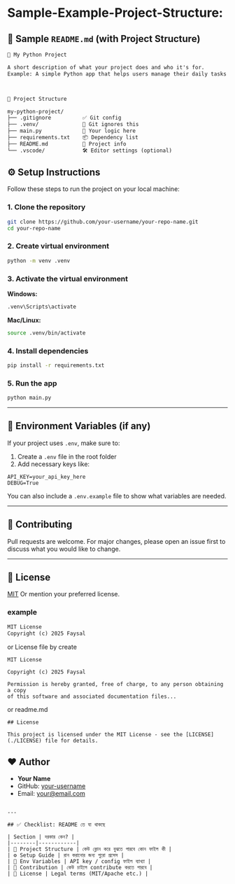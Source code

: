 # Sample-Example-Project-Structure:

## 🧾 Sample `README.md` (with Project Structure)

```markdown
🐍 My Python Project

A short description of what your project does and who it's for.  
Example: A simple Python app that helps users manage their daily tasks via CLI.



📁 Project Structure

my-python-project/
├── .gitignore          ✅ Git config
├── .venv/              🚫 Git ignores this
├── main.py             🧠 Your logic here
├── requirements.txt    📦 Dependency list
├── README.md           📄 Project info
└── .vscode/            🛠️ Editor settings (optional)
```

## ⚙️ Setup Instructions

Follow these steps to run the project on your local machine:

### 1. Clone the repository
```bash
git clone https://github.com/your-username/your-repo-name.git
cd your-repo-name
````

### 2. Create virtual environment

```bash
python -m venv .venv
```

### 3. Activate the virtual environment

**Windows:**

```bash
.venv\Scripts\activate
```

**Mac/Linux:**

```bash
source .venv/bin/activate
```

### 4. Install dependencies

```bash
pip install -r requirements.txt
```

### 5. Run the app

```bash
python main.py
```

---

## 🔐 Environment Variables (if any)

If your project uses `.env`, make sure to:

1. Create a `.env` file in the root folder
2. Add necessary keys like:

```
API_KEY=your_api_key_here
DEBUG=True
```

You can also include a `.env.example` file to show what variables are needed.

---

## 🤝 Contributing

Pull requests are welcome. For major changes, please open an issue first to discuss what you would like to change.

---

## 📄 License

[MIT](https://choosealicense.com/licenses/mit/)
Or mention your preferred license.

### example

```txt
MIT License  
Copyright (c) 2025 Faysal
```
or License file by create
```
MIT License

Copyright (c) 2025 Faysal

Permission is hereby granted, free of charge, to any person obtaining a copy
of this software and associated documentation files...
```
or readme.md

```
## License

This project is licensed under the MIT License - see the [LICENSE](./LICENSE) file for details.
```
## ❤️ Author

* **Your Name**
* GitHub: [your-username](https://github.com/your-username)
* Email: [your@email.com](mailto:your@email.com)

```

---

## ✅ Checklist: README তে যা থাকছে

| Section | দরকার কেন? |
|--------|------------|
| 📂 Project Structure | কেউ ক্লোন করে বুঝতে পারবে কোন ফাইল কী |
| ⚙️ Setup Guide | রান করানোর জন্য পুরো প্রসেস |
| 🔐 Env Variables | API key / config ফাইল ব্যাখ্যা |
| 🤝 Contribution | কেউ চাইলে contribute করতে পারবে |
| 📄 License | Legal terms (MIT/Apache etc.) |



